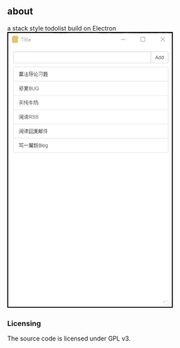 ## about
a stack style todolist build on Electron
![image](https://github.com/hezhuowei/Stacknote/blob/master/Screenshots.gif)

### Licensing
The source code is licensed under GPL v3.
